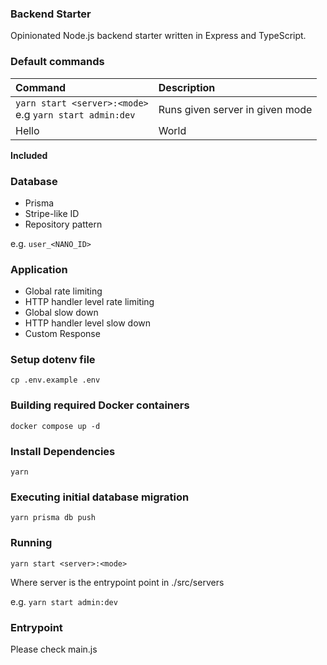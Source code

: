 ### Backend Starter

Opinionated Node.js backend starter written in Express and TypeScript.

### Default commands

| Command                                                      | Description                     |
| :----------------------------------------------------------- | :------------------------------ |
| `yarn start <server>:<mode>` <br> e.g `yarn start admin:dev` | Runs given server in given mode |
| Hello                                                        | World                           |

**Included**

### Database

- Prisma
- Stripe-like ID
- Repository pattern

e.g. `user_<NANO_ID>`

### Application

- Global rate limiting
- HTTP handler level rate limiting
- Global slow down
- HTTP handler level slow down
- Custom Response

### Setup dotenv file

`cp .env.example .env`

### Building required Docker containers

`docker compose up -d`

### Install Dependencies

`yarn`

### Executing initial database migration

`yarn prisma db push`

### Running

`yarn start <server>:<mode>`

Where server is the entrypoint point in ./src/servers

e.g.
`yarn start admin:dev`

### Entrypoint

Please check main.js
